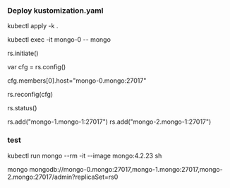 ### Deploy  kustomization.yaml 

kubectl apply -k .

kubectl exec -it mongo-0 -- mongo

rs.initiate()

 var cfg = rs.config()

 cfg.members[0].host="mongo-0.mongo:27017"

 rs.reconfig(cfg)

  rs.status()

  rs.add("mongo-1.mongo-1:27017")
  rs.add("mongo-2.mongo-1:27017")

### test

kubectl run mongo --rm -it --image mongo:4.2.23 sh


mongo mongodb://mongo-0.mongo:27017,mongo-1.mongo:27017,mongo-2.mongo:27017/admin?replicaSet=rs0
